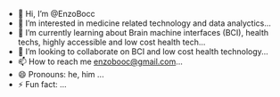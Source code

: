 - 👋 Hi, I’m @EnzoBocc
- 👀 I’m interested in medicine related technology and data analyctics...
- 🌱 I’m currently learning about Brain machine interfaces (BCI), health techs, highly accessible and low cost health tech...
- 💞️ I’m looking to collaborate on BCI and low cost health technology...
- 📫 How to reach me enzobooc@gmail.com...
- 😄 Pronouns: he, him ...
- ⚡ Fun fact:  ...

<!---
EnzoBocc/EnzoBocc is a ✨ special ✨ repository because its `README.md` (this file) appears on your GitHub profile.
You can click the Preview link to take a look at your changes.
--->
